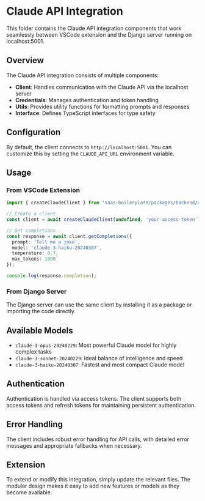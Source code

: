 # Claude API Integration

This folder contains the Claude API integration components that work seamlessly between VSCode extension and the Django server running on localhost:5001.

## Overview

The Claude API integration consists of multiple components:

- **Client**: Handles communication with the Claude API via the localhost server
- **Credentials**: Manages authentication and token handling
- **Utils**: Provides utility functions for formatting prompts and responses
- **Interface**: Defines TypeScript interfaces for type safety

## Configuration

By default, the client connects to `http://localhost:5001`. You can customize this by setting the `CLAUDE_API_URL` environment variable.

## Usage

### From VSCode Extension

```typescript
import { createClaudeClient } from 'saas-boilerplate/packages/backend/apps/claude_api';

// Create a client
const client = await createClaudeClient(undefined, 'your-access-token');

// Get completions
const response = await client.getCompletions({
  prompt: 'Tell me a joke',
  model: 'claude-3-haiku-20240307',
  temperature: 0.7,
  max_tokens: 1000
});

console.log(response.completion);
```

### From Django Server

The Django server can use the same client by installing it as a package or importing the code directly.

## Available Models

- `claude-3-opus-20240229`: Most powerful Claude model for highly complex tasks
- `claude-3-sonnet-20240229`: Ideal balance of intelligence and speed
- `claude-3-haiku-20240307`: Fastest and most compact Claude model

## Authentication

Authentication is handled via access tokens. The client supports both access tokens and refresh tokens for maintaining persistent authentication.

## Error Handling

The client includes robust error handling for API calls, with detailed error messages and appropriate fallbacks when necessary.

## Extension

To extend or modify this integration, simply update the relevant files. The modular design makes it easy to add new features or models as they become available.
